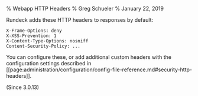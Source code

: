 % Webapp HTTP Headers
% Greg Schueler
% January 22, 2019

Rundeck adds these HTTP headers to responses by default:

~~~
X-Frame-Options: deny
X-XSS-Prevention: 1
X-Content-Type-Options: nosniff
Content-Security-Policy: ...
~~~

You can configure these, or add additional custom headers with the configuration settings described in 
[[page:administration/configuration/config-file-reference.md#security-http-headers]].

(Since 3.0.13)